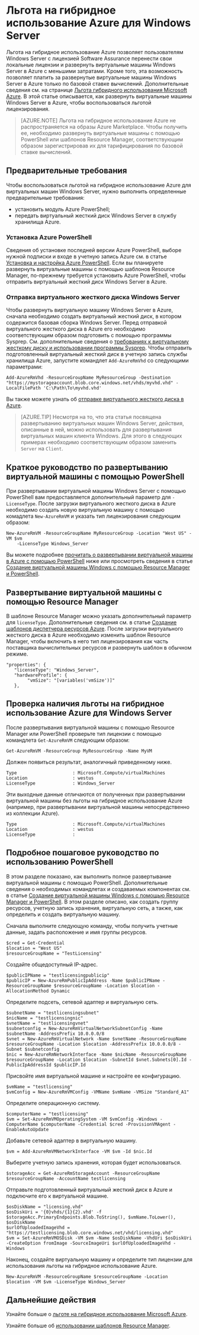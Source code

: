 <properties
   pageTitle="Льгота на гибридное использование Azure для Windows Server | Microsoft Azure"
   description="Узнайте, как воспользоваться преимуществами программы Software Assurance для Windows Server, чтобы перенести свои локальные лицензии в Azure"
   services="virtual-machines-windows"
   documentationCenter=""
   authors="iainfoulds"
   manager="timlt"
   editor=""/>

<tags
   ms.service="virtual-machines-windows"
   ms.devlang="na"
   ms.topic="article"
   ms.tgt_pltfrm="vm-windows"
   ms.workload="infrastructure-services"
   ms.date="05/03/2016"
   ms.author="georgem"/>

# Льгота на гибридное использование Azure для Windows Server

Льгота на гибридное использование Azure позволяет пользователям Windows Server с лицензией Software Assurance перенести свои локальные лицензии и развернуть виртуальные машины Windows Server в Azure с меньшими затратами. Кроме того, эта возможность позволяет платить за развернутые виртуальные машины Windows Server в Azure только по базовой ставке вычислений. Дополнительные сведения см. на странице [Льгота гибридного использования Microsoft Azure](https://azure.microsoft.com/pricing/hybrid-use-benefit/). В этой статье описывается, как развернуть виртуальные машины Windows Server в Azure, чтобы воспользоваться льготой лицензирования.

> [AZURE.NOTE] Льгота на гибридное использование Azure не распространяется на образы Azure Marketplace. Чтобы получить ее, необходимо развернуть виртуальные машины с помощью PowerShell или шаблонов Resource Manager, соответствующим образом зарегистрировав их для тарифицирования по базовой ставке вычислений.

## Предварительные требования
Чтобы воспользоваться льготой на гибридное использование Azure для виртуальных машин Windows Server, нужно выполнить определенные предварительные требования:

- установить модуль Azure PowerShell;
- передать виртуальный жесткий диск Windows Server в службу хранилища Azure.

### Установка Azure PowerShell
Сведения об установке последней версии Azure PowerShell, выборе нужной подписки и входе в учетную запись Azure см. в статье [Установка и настройка Azure PowerShell](../powershell-install-configure.md). Если вы планируете развернуть виртуальные машины с помощью шаблонов Resource Manager, по-прежнему требуется установить Azure PowerShell, чтобы отправить виртуальный жесткий диск Windows Server в Azure.

### Отправка виртуального жесткого диска Windows Server

Чтобы развернуть виртуальную машину Windows Server в Azure, сначала необходимо создать виртуальный жесткий диск, в котором содержится базовая сборка Windows Server. Перед отправкой виртуального жесткого диска в Azure его необходимо соответствующим образом подготовить с помощью программы Sysprep. См. дополнительные сведения о [требованиях к виртуальному жесткому диску и использовании программы Sysprep](./virtual-machines-windows-upload-image.md). Чтобы отправить подготовленный виртуальный жесткий диск в учетную запись службы хранилища Azure, запустите командлет `Add-AzureRmVhd` со следующими параметрами:

```
Add-AzureRmVhd -ResourceGroupName MyResourceGroup -Destination "https://mystorageaccount.blob.core.windows.net/vhds/myvhd.vhd" -LocalFilePath 'C:\Path\To\myvhd.vhd'
```

Вы также можете узнать об [отправке виртуального жесткого диска в Azure](./virtual-machines-windows-upload-image.md#upload-the-vm-image-to-your-storage-account).

> [AZURE.TIP] Несмотря на то, что эта статья посвящена развертыванию виртуальных машин Windows Server, действия, описанные в ней, можно использовать для развертывания виртуальных машин клиента Windows. Для этого в следующих примерах необходимо соответствующим образом заменить `Server` на `Client`.

## Краткое руководство по развертыванию виртуальной машины с помощью PowerShell
При развертывании виртуальной машины Windows Server с помощью PowerShell вам предоставляется дополнительный параметр для `-LicenseType`. После загрузки виртуального жесткого диска в Azure необходимо создать новую виртуальную машину с помощью комадлета `New-AzureRmVM` и указать тип лицензирования следующим образом:

```
New-AzureRmVM -ResourceGroupName MyResourceGroup -Location "West US" -VM $vm
    -LicenseType Windows_Server
```

Вы можете подробнее [прочитать о развертывании виртуальной машины в Azure с помощью PowerShell](./virtual-machines-windows-hybrid-use-benefit-licensing.md#deploy-windows-server-vm-via-powershell-detailed-walkthrough) ниже или просмотреть сведения в статье [Создание виртуальной машины Windows с помощью Resource Manager и PowerShell](./virtual-machines-windows-ps-create.md).

## Развертывание виртуальной машины с помощью Resource Manager
В шаблоне Resource Manager можно указать дополнительный параметр для `licenseType`. Дополнительные сведения см. в статье [Создание шаблонов диспетчера ресурсов Azure](../resource-group-authoring-templates.md). После загрузки виртуального жесткого диска в Azure необходимо изменить шаблон Resource Manager, чтобы включить в него тип лицензирования как часть поставщика вычислительных ресурсов и развернуть шаблон в обычном режиме.

```
"properties": {  
   "licenseType": "Windows_Server",
   "hardwareProfile": {
        "vmSize": "[variables('vmSize')]"
   },
```
 
## Проверка наличия льготы на гибридное использование Azure для Windows Server
После развертывания виртуальной машины с помощью Resource Manager или PowerShell проверьте тип лицензии с помощью командлета `Get-AzureRmVM` следующим образом:
 
```
Get-AzureRmVM -ResourceGroup MyResourceGroup -Name MyVM
```

Должен появиться результат, аналогичный приведенному ниже.

```
Type                     : Microsoft.Compute/virtualMachines
Location                 : westus
LicenseType              : Windows_Server
```

Эти выходные данные отличаются от полученных при развертывании виртуальной машины без льготы на гибридное использование Azure (например, при развертывании виртуальной машины непосредственно из коллекции Azure).

```
Type                     : Microsoft.Compute/virtualMachines
Location                 : westus
LicenseType              : 
```
 
## Подробное пошаговое руководство по использованию PowerShell

В этом разделе показано, как выполнить полное развертывание виртуальной машины с помощью PowerShell. Дополнительные сведения о необходимых командлетах и создаваемых компонентах см. в статье [Создание виртуальной машины Windows с помощью Resource Manager и PowerShell](./virtual-machines-windows-ps-create.md). В этом разделе описано, как создать группу ресурсов, учетную запись хранения, виртуальную сеть, а также, как определить и создать виртуальную машину.
 
Сначала выполните следующую команду, чтобы получить учетные данные, задать расположение и имя группы ресурсов.

```
$cred = Get-Credential
$location = "West US"
$resourceGroupName = "TestLicensing"
```

Создайте общедоступный IP-адрес.

```
$publicIPName = "testlicensingpublicip"
$publicIP = New-AzureRmPublicIpAddress -Name $publicIPName -ResourceGroupName $resourceGroupName -Location $location -AllocationMethod Dynamic
```

Определите подсеть, сетевой адаптер и виртуальную сеть.

```
$subnetName = "testlicensingsubnet"
$nicName = "testlicensingnic"
$vnetName = "testlicensingvnet"
$subnetconfig = New-AzureRmVirtualNetworkSubnetConfig -Name $subnetName -AddressPrefix 10.0.0.0/8
$vnet = New-AzureRmVirtualNetwork -Name $vnetName -ResourceGroupName $resourceGroupName -Location $location -AddressPrefix 10.0.0.0/8 -Subnet $subnetconfig
$nic = New-AzureRmNetworkInterface -Name $nicName -ResourceGroupName $resourceGroupName -Location $location -SubnetId $vnet.Subnets[0].Id -PublicIpAddressId $publicIP.Id
```

Присвойте имя виртуальной машине и настройте ее конфигурацию.

```
$vmName = "testlicensing"
$vmConfig = New-AzureRmVMConfig -VMName $vmName -VMSize "Standard_A1"
```

Определите операционную систему.

```
$computerName = "testlicensing"
$vm = Set-AzureRmVMOperatingSystem -VM $vmConfig -Windows -ComputerName $computerName -Credential $cred -ProvisionVMAgent -EnableAutoUpdate
```

Добавьте сетевой адаптер в виртуальную машину.

```
$vm = Add-AzureRmVMNetworkInterface -VM $vm -Id $nic.Id
```

Выберите учетную запись хранения, которая будет использоваться.

```
$storageAcc = Get-AzureRmStorageAccount -ResourceGroupName $resourceGroupName -AccountName testlicensing
```

Отправьте подготовленный виртуальный жесткий диск в Azure и подключите его к виртуальной машине.

```
$osDiskName = "licensing.vhd"
$osDiskUri = '{0}vhds/{1}{2}.vhd' -f $storageAcc.PrimaryEndpoints.Blob.ToString(), $vmName.ToLower(), $osDiskName
$urlOfUploadedImageVhd = "https://testlicensing.blob.core.windows.net/vhd/licensing.vhd"
$vm = Set-AzureRmVMOSDisk -VM $vm -Name $osDiskName -VhdUri $osDiskUri -CreateOption fromImage -SourceImageUri $urlOfUploadedImageVhd -Windows
```

Наконец, создайте виртуальную машину и определите тип лицензии для использования льготы на гибридное использование Azure.

```
New-AzureRmVM -ResourceGroupName $resourceGroupName -Location $location -VM $vm -LicenseType Windows_Server
```

## Дальнейшие действия

Узнайте больше о [льготе на гибридное использование Microsoft Azure](https://azure.microsoft.com/pricing/hybrid-use-benefit/).

Узнайте больше об [использовании шаблонов Resource Manager](../resource-group-overview.md).

<!---HONumber=AcomDC_0601_2016-->